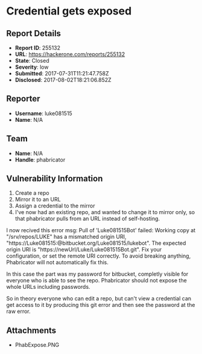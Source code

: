 # Credential gets exposed

## Report Details
- **Report ID**: 255132
- **URL**: https://hackerone.com/reports/255132
- **State**: Closed
- **Severity**: low
- **Submitted**: 2017-07-31T11:21:47.758Z
- **Disclosed**: 2017-08-02T18:21:06.852Z

## Reporter
- **Username**: luke081515
- **Name**: N/A

## Team
- **Name**: N/A
- **Handle**: phabricator

## Vulnerability Information
1. Create a repo
2. Mirror it to an URL
3. Assign a credential to the mirror
4. I've now had an existing repo, and wanted to change it to mirror only, so that phabricator pulls from an URL instead of self-hosting.

I now recived this error msg:
    Pull of 'Luke081515Bot' failed: Working copy at "/srv/repos/LUKE" has a mismatched origin URI, "https://Luke081515:<redacted>@bitbucket.org/Luke081515/lukebot". The expected origin URI is "https://newUrl/Luke/Luke081515Bot.git". Fix your configuration, or set the remote URI correctly. To avoid breaking anything, Phabricator will not automatically fix this.

In this case the <redacted> part was my password for bitbucket, completly visible for everyone who is able to see the repo. Phabricator should not expose the whole URLs including passwords. 

So in theory everyone who can edit a repo, but can't view a credential can get access to it by producing this git error and then see the password at the raw error.


## Attachments
- PhabExpose.PNG
